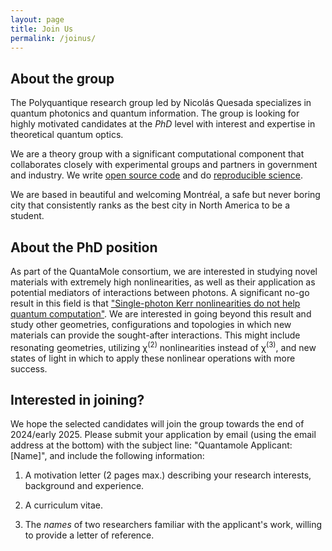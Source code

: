 ```yaml
---
layout: page
title: Join Us
permalink: /joinus/
---
```


## About the group

The Polyquantique research group led by Nicolás Quesada specializes in quantum photonics and quantum information. The group is looking for highly motivated candidates at the *PhD* level with interest and expertise in theoretical quantum optics.

We are a theory group with a significant computational component that collaborates closely with experimental groups and partners in government and industry. We write [open source code](https://open-science-training-handbook.gitbook.io/book/open-science-basics/open-research-software-and-open-source) and do [reproducible science](https://blogs.egu.eu/divisions/gd/2018/09/19/reproducible-computational-science/).  

We are based in beautiful and welcoming Montréal, a safe but never boring city that consistently ranks as the best city in North America to be a student.

## About the PhD position

As part of the QuantaMole consortium, we are interested in studying novel materials with extremely high nonlinearities, as well as their application as potential mediators of interactions between photons. A significant no-go result in this field is 
that ["Single-photon Kerr nonlinearities do not help quantum computation"](https://journals.aps.org/pra/abstract/10.1103/PhysRevA.73.062305). We are interested in going beyond this result and study other geometries, configurations and topologies in which new materials can provide the sought-after interactions. This might include resonating geometries, utilizing χ<sup>(2)</sup> nonlinearities instead of χ<sup>(3)</sup>, and new states of light in which to apply these nonlinear operations with more success.

## Interested in joining?

We hope the selected candidates will join the group towards the end of 2024/early 2025. Please submit your application by email (using the email address at the bottom) with the subject line: "Quantamole Applicant: [Name]", and include the following information:

1. A motivation letter (2 pages max.) describing your research interests, background and experience. 

2. A curriculum vitae.

3. The *names* of two researchers familiar with the applicant's work, willing to provide a letter of reference.
